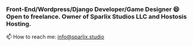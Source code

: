 ### Front-End/Wordpress/Django Developer/Game Designer 😄Open to freelance. Owner of Sparlix Studios LLC and Hostosis Hosting.
📫 How to reach me: info@sparlix.studio
<!--
**Sparlix/Sparlix** is a ✨ _special_ ✨ repository because its `README.md` (this file) appears on your GitHub profile.

